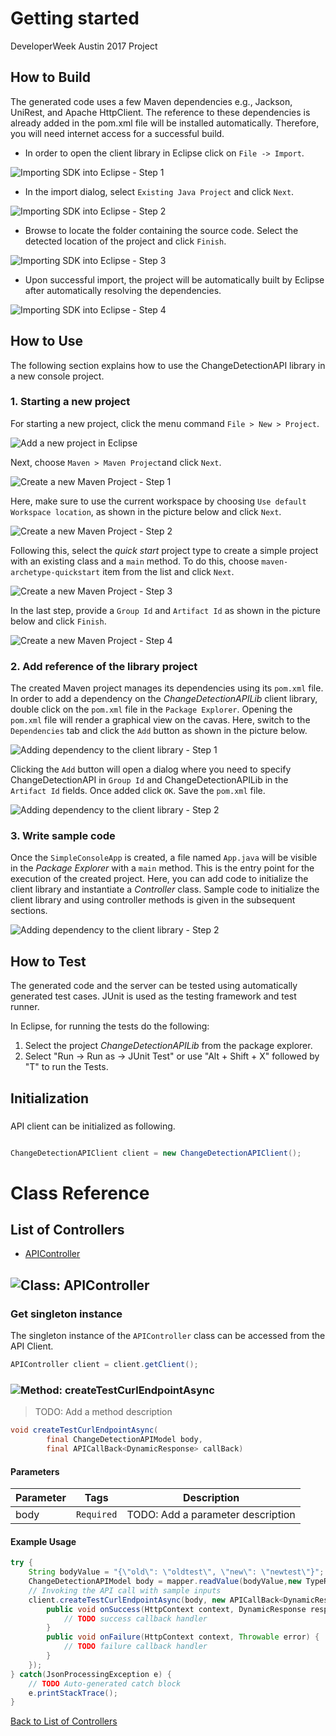 # Getting started

DeveloperWeek Austin 2017 Project

## How to Build

The generated code uses a few Maven dependencies e.g., Jackson, UniRest,
and Apache HttpClient. The reference to these dependencies is already
added in the pom.xml file will be installed automatically. Therefore,
you will need internet access for a successful build.

* In order to open the client library in Eclipse click on ``` File -> Import ```.

![Importing SDK into Eclipse - Step 1](https://apidocs.io/illustration/java?step=import0&workspaceFolder=ChangeDetectionAPI-Java&workspaceName=ChangeDetectionAPI&projectName=ChangeDetectionAPILib&rootNamespace=io.opless.change)

* In the import dialog, select ``` Existing Java Project ``` and click ``` Next ```.

![Importing SDK into Eclipse - Step 2](https://apidocs.io/illustration/java?step=import1&workspaceFolder=ChangeDetectionAPI-Java&workspaceName=ChangeDetectionAPI&projectName=ChangeDetectionAPILib&rootNamespace=io.opless.change)

* Browse to locate the folder containing the source code. Select the detected location of the project and click ``` Finish ```.

![Importing SDK into Eclipse - Step 3](https://apidocs.io/illustration/java?step=import2&workspaceFolder=ChangeDetectionAPI-Java&workspaceName=ChangeDetectionAPI&projectName=ChangeDetectionAPILib&rootNamespace=io.opless.change)

* Upon successful import, the project will be automatically built by Eclipse after automatically resolving the dependencies.

![Importing SDK into Eclipse - Step 4](https://apidocs.io/illustration/java?step=import3&workspaceFolder=ChangeDetectionAPI-Java&workspaceName=ChangeDetectionAPI&projectName=ChangeDetectionAPILib&rootNamespace=io.opless.change)

## How to Use

The following section explains how to use the ChangeDetectionAPI library in a new console project.

### 1. Starting a new project

For starting a new project, click the menu command ``` File > New > Project ```.

![Add a new project in Eclipse](https://apidocs.io/illustration/java?step=createNewProject0&workspaceFolder=ChangeDetectionAPI-Java&workspaceName=ChangeDetectionAPI&projectName=ChangeDetectionAPILib&rootNamespace=io.opless.change)

Next, choose ``` Maven > Maven Project ```and click ``` Next ```.

![Create a new Maven Project - Step 1](https://apidocs.io/illustration/java?step=createNewProject1&workspaceFolder=ChangeDetectionAPI-Java&workspaceName=ChangeDetectionAPI&projectName=ChangeDetectionAPILib&rootNamespace=io.opless.change)

Here, make sure to use the current workspace by choosing ``` Use default Workspace location ```, as shown in the picture below and click ``` Next ```.

![Create a new Maven Project - Step 2](https://apidocs.io/illustration/java?step=createNewProject2&workspaceFolder=ChangeDetectionAPI-Java&workspaceName=ChangeDetectionAPI&projectName=ChangeDetectionAPILib&rootNamespace=io.opless.change)

Following this, select the *quick start* project type to create a simple project with an existing class and a ``` main ``` method. To do this, choose ``` maven-archetype-quickstart ``` item from the list and click ``` Next ```.

![Create a new Maven Project - Step 3](https://apidocs.io/illustration/java?step=createNewProject3&workspaceFolder=ChangeDetectionAPI-Java&workspaceName=ChangeDetectionAPI&projectName=ChangeDetectionAPILib&rootNamespace=io.opless.change)

In the last step, provide a ``` Group Id ``` and ``` Artifact Id ``` as shown in the picture below and click ``` Finish ```.

![Create a new Maven Project - Step 4](https://apidocs.io/illustration/java?step=createNewProject4&workspaceFolder=ChangeDetectionAPI-Java&workspaceName=ChangeDetectionAPI&projectName=ChangeDetectionAPILib&rootNamespace=io.opless.change)

### 2. Add reference of the library project

The created Maven project manages its dependencies using its ``` pom.xml ``` file. In order to add a dependency on the *ChangeDetectionAPILib* client library, double click on the ``` pom.xml ``` file in the ``` Package Explorer ```. Opening the ``` pom.xml ``` file will render a graphical view on the cavas. Here, switch to the ``` Dependencies ``` tab and click the ``` Add ``` button as shown in the picture below.

![Adding dependency to the client library - Step 1](https://apidocs.io/illustration/java?step=testProject0&workspaceFolder=ChangeDetectionAPI-Java&workspaceName=ChangeDetectionAPI&projectName=ChangeDetectionAPILib&rootNamespace=io.opless.change)

Clicking the ``` Add ``` button will open a dialog where you need to specify ChangeDetectionAPI in ``` Group Id ``` and ChangeDetectionAPILib in the ``` Artifact Id ``` fields. Once added click ``` OK ```. Save the ``` pom.xml ``` file.

![Adding dependency to the client library - Step 2](https://apidocs.io/illustration/java?step=testProject1&workspaceFolder=ChangeDetectionAPI-Java&workspaceName=ChangeDetectionAPI&projectName=ChangeDetectionAPILib&rootNamespace=io.opless.change)

### 3. Write sample code

Once the ``` SimpleConsoleApp ``` is created, a file named ``` App.java ``` will be visible in the *Package Explorer* with a ``` main ``` method. This is the entry point for the execution of the created project.
Here, you can add code to initialize the client library and instantiate a *Controller* class. Sample code to initialize the client library and using controller methods is given in the subsequent sections.

![Adding dependency to the client library - Step 2](https://apidocs.io/illustration/java?step=testProject2&workspaceFolder=ChangeDetectionAPI-Java&workspaceName=ChangeDetectionAPI&projectName=ChangeDetectionAPILib&rootNamespace=io.opless.change)

## How to Test

The generated code and the server can be tested using automatically generated test cases. 
JUnit is used as the testing framework and test runner.

In Eclipse, for running the tests do the following:

1. Select the project *ChangeDetectionAPILib* from the package explorer.
2. Select "Run -> Run as -> JUnit Test" or use "Alt + Shift + X" followed by "T" to run the Tests.

## Initialization

### 

API client can be initialized as following.

```java

ChangeDetectionAPIClient client = new ChangeDetectionAPIClient();
```


# Class Reference

## <a name="list_of_controllers"></a>List of Controllers

* [APIController](#api_controller)

## <a name="api_controller"></a>![Class: ](https://apidocs.io/img/class.png "io.opless.change.controllers.APIController") APIController

### Get singleton instance

The singleton instance of the ``` APIController ``` class can be accessed from the API Client.

```java
APIController client = client.getClient();
```

### <a name="create_test_curl_endpoint_async"></a>![Method: ](https://apidocs.io/img/method.png "io.opless.change.controllers.APIController.createTestCurlEndpointAsync") createTestCurlEndpointAsync

> TODO: Add a method description


```java
void createTestCurlEndpointAsync(
        final ChangeDetectionAPIModel body,
        final APICallBack<DynamicResponse> callBack)
```

#### Parameters

| Parameter | Tags | Description |
|-----------|------|-------------|
| body |  ``` Required ```  | TODO: Add a parameter description |


#### Example Usage

```java
try {
    String bodyValue = "{\"old\": \"oldtest\", \"new\": \"newtest\"}";
    ChangeDetectionAPIModel body = mapper.readValue(bodyValue,new TypeReference<ChangeDetectionAPIModel> (){});
    // Invoking the API call with sample inputs
    client.createTestCurlEndpointAsync(body, new APICallBack<DynamicResponse>() {
        public void onSuccess(HttpContext context, DynamicResponse response) {
            // TODO success callback handler
        }
        public void onFailure(HttpContext context, Throwable error) {
            // TODO failure callback handler
        }
    });
} catch(JsonProcessingException e) {
    // TODO Auto-generated catch block
    e.printStackTrace();
}
```


[Back to List of Controllers](#list_of_controllers)



